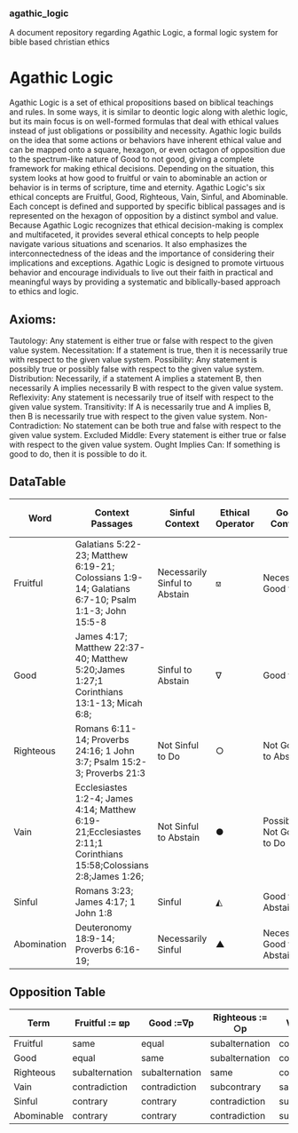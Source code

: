 ### agathic_logic
A document repository regarding Agathic Logic, a formal logic system for bible based christian ethics

# Agathic Logic

Agathic Logic is a set of ethical propositions based on biblical teachings and rules.  In some ways, it is similar to deontic logic along with alethic logic, but its main focus is on well-formed formulas that deal with ethical values instead of just obligations or possibility and necessity.  Agathic logic builds on the idea that some actions or behaviors have inherent ethical value and can be mapped onto a square, hexagon, or even octagon of opposition due to the spectrum-like nature of Good to not good, giving a complete framework for making ethical decisions.  Depending on the situation, this system looks at how good to fruitful or vain to abominable an action or behavior is in terms of scripture, time and eternity.  Agathic Logic's six ethical concepts are Fruitful, Good, Righteous, Vain, Sinful, and Abominable.  Each concept is defined and supported by specific biblical passages and is represented on the hexagon of opposition by a distinct symbol and value.
Because Agathic Logic recognizes that ethical decision-making is complex and multifaceted, it provides several ethical concepts to help people navigate various situations and scenarios.  It also emphasizes the interconnectedness of the ideas and the importance of considering their implications and exceptions.  Agathic Logic is designed to promote virtuous behavior and encourage individuals to live out their faith in practical and meaningful ways by providing a systematic and biblically-based approach to ethics and logic.

## Axioms:

Tautology: Any statement is either true or false with respect to the given value system.
Necessitation: If a statement is true, then it is necessarily true with respect to the given value system.
Possibility: Any statement is possibly true or possibly false with respect to the given value system.
Distribution: Necessarily, if a statement A implies a statement B, then necessarily A implies necessarily B with respect to the given value system.
Reflexivity: Any statement is necessarily true of itself with respect to the given value system.
Transitivity: If A is necessarily true and A implies B, then B is necessarily true with respect to the given value system.
Non-Contradiction: No statement can be both true and false with respect to the given value system.
Excluded Middle: Every statement is either true or false with respect to the given value system.
Ought Implies Can: If something is good to do, then it is possible to do it.

## DataTable

| Word        | Context Passages                                                                                                 | Sinful Context                | Ethical Operator | Good Context                | Deontic or Alethic analogue | Supertern                   | Subaltern       | Contrary    | Subcontrary     | Contradictory  | Subcontradictory |
| ----------- | ---------------------------------------------------------------------------------------------------------------- | ----------------------------- | ---------------- | --------------------------- | --------------------------- | --------------------------- | --------------- | ----------- | --------------- | -------------- | ---------------- |
| Fruitful    | Galatians 5:22-23; Matthew 6:19-21; Colossians 1:9-14; Galatians 6:7-10; Psalm 1:1-3; John 15:5-8                | Necessarily Sinful to Abstain | ⟏                | Necessarily Good to Do      | Necessarily Obligatory      | None                        | Good, Righteous | Abomination | None            | Vain, Sinful   | None             |
| Good        | James 4:17; Matthew 22:37-40; Matthew 5:20;James 1:27;1 Corinthians 13:1-13; Micah 6:8;                          | Sinful to Abstain             | ∇                | Good to Do                  | Possibly Obligatory         | Fruitful                    | Righteous       | None        | Vain            | Abomination    | Sinful           |
| Righteous   | Romans 6:11-14; Proverbs 24:16; 1 John 3:7; Psalm 15:2-3; Proverbs 21:3                                          | Not Sinful to Do              | ○                | Not Good to Abstain         | Optional                    | Frutiful, Good              | None            | None        | Vain, Sinful    | Abomination    | None             |
| Vain        | Ecclesiastes 1:2-4; James 4:14; Matthew 6:19-21;Ecclesiastes 2:11;1 Corinthians 15:58;Colossians 2:8;James 1:26; | Not Sinful to Abstain         | ●                | Possibly Not Good to Do     | Omissible                   | Abomination, Fruiless, Vain | None            | None        | Righteous, Good | Fruitful       | None             |
| Sinful      | Romans 3:23; James 4:17; 1 John 1:8                                                                              | Sinful                        | ◭                | Good to Abstain             | Possibly Impermissible      | Abomination                 | Vain            | None        | Righteous       | Fruitful       | Good             |
| Abomination | Deuteronomy 18:9-14; Proverbs 6:16-19;                                                                           | Necessarily Sinful            | ▲                | Necessarily Good to Abstain | Necessarily Impermissible   | None                        | Sinful, Vain    | Fruitful    | None            | Rigteous, Good | None             |

## Opposition Table

| Term       | Fruitful := ⟏p | Good :=∇p      | Righteous := ○p | Vain := ●p     | Sinful := ◭p   | Abominable := ▲ |
| ---------- | -------------- | -------------- | --------------- | -------------- | -------------- | --------------- |
| Fruitful   | same           | equal          | subalternation  | contradiction  | contrary       | contrary        |
| Good       | equal          | same           | subalternation  | contradiction  | contrary       | contrary        |
| Righteous  | subalternation | subalternation | same            | contrary       | contradiction  | contradiction   |
| Vain       | contradiction  | contradiction  | subcontrary     | same           | subalternation | subalternation  |
| Sinful     | contrary       | contrary       | contradiction   | subalternation | same           | equal           |
| Abominable | contrary       | contrary       | contradiction   | subalternation | equal          | same            |
